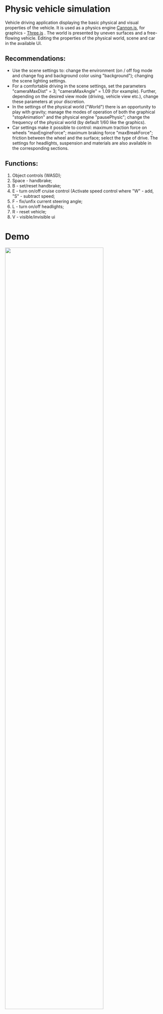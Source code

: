 ﻿
# Physic vehicle simulation 

Vehicle driving application displaying the basic physical and visual properties of the vehicle. It is used as a physics engine [Cannon.js](https://schteppe.github.io/cannon.js/), for graphics - [Three.js](https://threejs.org/) . 
The world is presented by uneven surfaces and a free-flowing vehicle. Editing the properties of the physical world, scene and car in the available UI.

## Recommendations: 
- Use the scene settings to: change the environment (on / off fog mode and change fog and background color using "background"); changing the scene lighting settings.
- For a comfortable driving in the scene settings, set the parameters "cameraMaxDist" = 3; "cameraMaxAngle" = 1.09 (for example). Further, depending on the desired view mode (driving, vehicle view etc.), change these parameters at your discretion.
- In the settings of the physical world ("World") there is an opportunity to play with gravity; manage the modes of operation of both the graphical "stopAnimation" and the physical engine "pausePhysic"; change the frequency of the physical world (by default 1/60 like the graphics).
- Car settings make it possible to control: maximum traction force on wheels "maxEngineForce"; maximum braking force "maxBreakForce"; friction between the wheel and the surface; select the type of drive. The settings for headlights, suspension and materials are also available in the corresponding sections.

## Functions:
1. Object controls (WASD);
2. Space - handbrake;
3. B - set/reset handbrake;
4. E - turn on/off cruise control (Activate speed control where "W" - add, "S" - subtract speed;
5. F - fix/unfix current steering angle; 
6. L - turn on/off headlights;
7. R - reset vehicle;
8. V - visible/invisible ui

# Demo 
 <p style="align: center;">
<img src="/gif/intro.gif" width="80%"></p>
<h2 style="align: center;"><a  href="https://physic-vehicle-model.herokuapp.com/">LIVE DEMO</a></h2>
 
# Usage 
From root project install modules:

    npm run install
    
To run dev server use: 

    npm run start

# Structure 
Application flow chart:

```mermaid
graph LR
H(body) --> F
I(wheels)--> F
F(Vehicle) --> E
G(Ground) --> E
E(Actors) --> C
E(Actors) --> D
B(UI) --> A
C(Graphic) --> A
D(Physic) --> A
A[Vehicle film/Current scene]
```

# Docs 

- [Three.js](https://threejs.org/) 
- [Cannon.js](https://schteppe.github.io/cannon.js/)



